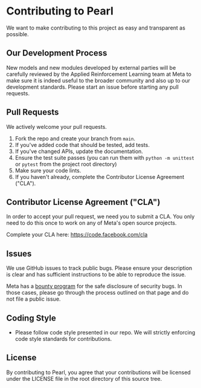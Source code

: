 # Contributing to Pearl
We want to make contributing to this project as easy and transparent as
possible.

## Our Development Process
New models and new modules developed by external parties will be carefully reviewed
by the Applied Reinforcement Learning team at Meta to make sure it is indeed useful
to the broader community and also up to our development standards. Please start an
issue before starting any pull requests.

## Pull Requests
We actively welcome your pull requests.

1. Fork the repo and create your branch from `main`.
2. If you've added code that should be tested, add tests.
3. If you've changed APIs, update the documentation.
4. Ensure the test suite passes (you can run them with `python -m unittest` or `pytest` from the project root directory)
5. Make sure your code lints.
6. If you haven't already, complete the Contributor License Agreement ("CLA").

## Contributor License Agreement ("CLA")
In order to accept your pull request, we need you to submit a CLA. You only need
to do this once to work on any of Meta's open source projects.

Complete your CLA here: <https://code.facebook.com/cla>

## Issues
We use GitHub issues to track public bugs. Please ensure your description is
clear and has sufficient instructions to be able to reproduce the issue.

Meta has a [bounty program](https://www.facebook.com/whitehat/) for the safe
disclosure of security bugs. In those cases, please go through the process
outlined on that page and do not file a public issue.

## Coding Style
* Please follow code style presented in our repo. We will strictly enforcing
code style standards for contributions.

## License
By contributing to Pearl, you agree that your contributions will be licensed
under the LICENSE file in the root directory of this source tree.
